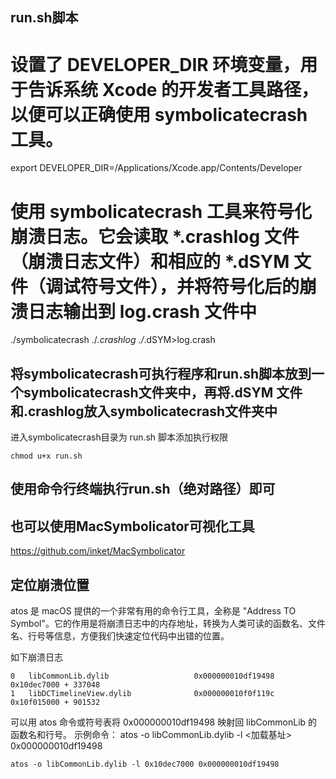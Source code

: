 ## run.sh脚本
# 设置了 DEVELOPER_DIR 环境变量，用于告诉系统 Xcode 的开发者工具路径，以便可以正确使用 symbolicatecrash 工具。
export DEVELOPER_DIR=/Applications/Xcode.app/Contents/Developer

# 使用 symbolicatecrash 工具来符号化崩溃日志。它会读取 *.crashlog 文件（崩溃日志文件）和相应的 *.dSYM 文件（调试符号文件），并将符号化后的崩溃日志输出到 log.crash 文件中
./symbolicatecrash ./*.crashlog ./*.dSYM>log.crash


## 将symbolicatecrash可执行程序和run.sh脚本放到一个symbolicatecrash文件夹中，再将.dSYM 文件和.crashlog放入symbolicatecrash文件夹中

进入symbolicatecrash目录为 run.sh 脚本添加执行权限
```
chmod u+x run.sh
```

## 使用命令行终端执行run.sh（绝对路径）即可


## 也可以使用MacSymbolicator可视化工具
https://github.com/inket/MacSymbolicator

## 定位崩溃位置
atos 是 macOS 提供的一个非常有用的命令行工具，全称是 "Address TO Symbol"。它的作用是将崩溃日志中的内存地址，转换为人类可读的函数名、文件名、行号等信息，方便我们快速定位代码中出错的位置。

如下崩溃日志
```
0   libCommonLib.dylib                   0x000000010df19498 0x10dec7000 + 337048
1   libDCTimelineView.dylib              0x000000010f0f119c 0x10f015000 + 901532
```

可以用 atos 命令或符号表将 0x000000010df19498 映射回 libCommonLib 的函数名和行号。
示例命令： atos -o libCommonLib.dylib -l <加载基址> 0x000000010df19498
```
atos -o libCommonLib.dylib -l 0x10dec7000 0x000000010df19498
```
